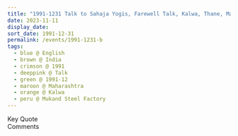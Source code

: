 ```yaml
---
title: "1991-1231 Talk to Sahaja Yogis, Farewell Talk, Kalwa, Thane, Maharashtra, India"
date: 2023-11-11
display_date: 
sort_date: 1991-12-31
permalink: /events/1991-1231-b
tags:
  - blue @ English
  - brown @ India
  - crimson @ 1991
  - deeppink @ Talk
  - green @ 1991-12
  - maroon @ Maharashtra
  - orange @ Kalwa
  - peru @ Mukand Steel Factory
---
```


<wave-list>
  <list-title color="green" width="75">Key Quote</list-title>
  <list-item color="BlanchedAlmond"  width="200"></list-item>
  <list-item color="Lavender"></list-item>
  <list-item color="BlanchedAlmond"></list-item>
</wave-list>

<br>

<wave-list>
  <list-title color="green" width="75">Comments</list-title>
  <list-item color="BlanchedAlmond"  width="200"></list-item>
  <list-item color="Lavender"></list-item>
  <list-item color="BlanchedAlmond"></list-item>
</wave-list>